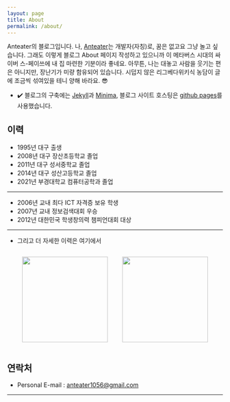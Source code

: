 ```yaml
---
layout: page
title: About
permalink: /about/
---
```


Anteater의 블로그입니다. 나, [Anteater](https://github.com/anteater333)는 개발자(자칭)로, 꿈은 없고요 그냥 놀고 싶습니다. 그래도 이렇게 블로그 About 페이지 작성하고 있으니까 이 메타버스 시대의 싸이버 스-페이쓰에 내 집 마련한 기분이라 좋네요. 아무튼, 나는 대놓고 사람을 웃기는 편은 아니지만, 장난기가 미량 함유되어 있습니다. 시덥지 않은 리그베다위키식 농담이 글에 조금씩 섞여있을 테니 양해 바라요. 😎  

 - ✔️ 블로그의 구축에는 [Jekyll](https://jekyllrb-ko.github.io/)과 [Minima](https://github.com/jekyll/minima), 블로그 사이트 호스팅은 [github pages](https://pages.github.com/)를 사용했습니다.

## 이력
 - 1995년 대구 출생
 - 2008년 대구 장산초등학교 졸업
 - 2011년 대구 성서중학교 졸업
 - 2014년 대구 성산고등학교 졸업
 - 2021년 부경대학교 컴퓨터공학과 졸업


----


 - 2006년 교내 최다 ICT 자격증 보유 학생
 - 2007년 교내 정보검색대회 우승
 - 2012년 대한민국 학생창의력 챔피언대회 대상


----

- 그리고 더 자세한 이력은 여기에서

<div style="display:flex; justify-content:space-evenly;">
  <p>
    <a target="_blank" rel="noreferrer noopener" href="https://past-silver-b67.notion.site/Lee-Jihoon-Anteater-42a1ebc80b2e44688f0dd99598f019de">
      <img width="200px" height="200px" src="https://i.postimg.cc/Wz8nnf1C/image.png"/>
    </a>
  </p>
  <p>
    <a target="_blank" rel="noreferrer noopener" href="https://blog.anteater-lab.link/portfolio/">
      <img width="200px" height="200px" src="https://i.postimg.cc/zBYRK2cH/me-asset-char-small.png"/>
    </a>
  </p>
</div>

## 연락처

 - Personal E-mail : [anteater1056@gmail.com](mailto:anteater1056@gmail.com)

---